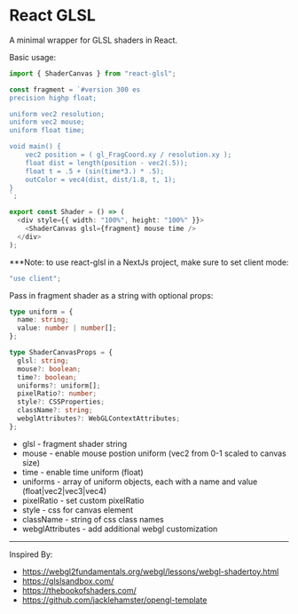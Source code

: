 # React GLSL

A minimal wrapper for GLSL shaders in React.

Basic usage:

```ts
import { ShaderCanvas } from "react-glsl";

const fragment = `#version 300 es
precision highp float;

uniform vec2 resolution;
uniform vec2 mouse;
uniform float time;

void main() {
    vec2 position = ( gl_FragCoord.xy / resolution.xy );
    float dist = length(position - vec2(.5));
    float t = .5 + (sin(time*3.) * .5);
    outColor = vec4(dist, dist/1.8, t, 1);
}
`;

export const Shader = () => (
  <div style={{ width: "100%", height: "100%" }}>
    <ShaderCanvas glsl={fragment} mouse time />
  </div>
);
```

\*\*\*Note: to use react-glsl in a NextJs project, make sure to set client mode:

```ts
"use client";
```

Pass in fragment shader as a string with optional props:

```ts
type uniform = {
  name: string;
  value: number | number[];
};

type ShaderCanvasProps = {
  glsl: string;
  mouse?: boolean;
  time?: boolean;
  uniforms?: uniform[];
  pixelRatio?: number;
  style?: CSSProperties;
  className?: string;
  webglAttributes?: WebGLContextAttributes;
};
```

- glsl - fragment shader string
- mouse - enable mouse postion uniform (vec2 from 0-1 scaled to canvas size)
- time - enable time uniform (float)
- uniforms - array of uniform objects, each with a name and value (float|vec2|vec3|vec4)
- pixelRatio - set custom pixelRatio
- style - css for canvas element
- className - string of css class names
- webglAttributes - add additional webgl customization

---

Inspired By:

- https://webgl2fundamentals.org/webgl/lessons/webgl-shadertoy.html
- https://glslsandbox.com/
- https://thebookofshaders.com/
- https://github.com/jacklehamster/opengl-template
